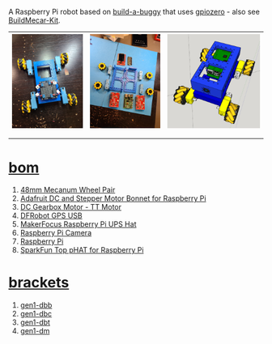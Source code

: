 A Raspberry Pi robot based on <a href="https://projects.raspberrypi.org/en/projects/build-a-buggy/0">build-a-buggy</a> that uses <a href="https://gpiozero.readthedocs.io/en/stable/index.html">gpiozero</a> - also see <a href="https://www.waveshare.com/wiki/BuildMecar-Kit">BuildMecar-Kit</a>.

| [![image](../images/blue-buggy-2-2.jpg)](#) | [![image](../images/blue-buggy-2-3.jpg)](#) | [![image](../images/blue-buggy-2-4.jpg)](#) |
| --- | --- | --- |

---

# [bom](../parts.md)

1. [48mm Mecanum Wheel Pair](../parts.md#48mm-mecanum-wheel-pair)
1. [Adafruit DC and Stepper Motor Bonnet for Raspberry Pi](../parts.md#adafruit-dc-and-stepper-motor-bonnet-for-raspberry-pi)
1. [DC Gearbox Motor - TT Motor](../parts.md#dc-gearbox-motor---tt-motor)
1. [DFRobot GPS USB](../parts.md#dfrobot-gps-usb)
1. [MakerFocus Raspberry Pi UPS Hat](../parts.md#makerfocus-raspberry-pi-ups-hat)
1. [Raspberry Pi Camera](../parts.md#raspberry-pi-camera)
1. [Raspberry Pi](../parts.md#raspberry-pi)
1. [SparkFun Top pHAT for Raspberry Pi](../parts.md#sparkfun-top-phat-for-raspberry-pi)

# [brackets](../brackets)

1. [gen1-dbb](../brackets/gen1-dbb/gen1-dbb.stl)
1. [gen1-dbc](../brackets/gen1-dbc/gen1-dbc.stl)
1. [gen1-dbt](../brackets/gen1-dbt/gen1-dbt.stl)
1. [gen1-dm](../brackets/gen1-dm/gen1-dm.stl)

